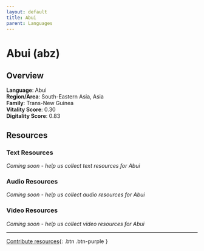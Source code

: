 ```yaml
---
layout: default
title: Abui
parent: Languages
---
```


# Abui (abz)

## Overview

**Language**: Abui  
**Region/Area**: South-Eastern Asia, Asia  
**Family**: Trans-New Guinea  
**Vitality Score**: 0.30  
**Digitality Score**: 0.83  

## Resources

### Text Resources
*Coming soon - help us collect text resources for Abui*

### Audio Resources
*Coming soon - help us collect audio resources for Abui*

### Video Resources
*Coming soon - help us collect video resources for Abui*

---

[Contribute resources](https://fairtrain.github.io/){: .btn .btn-purple }
